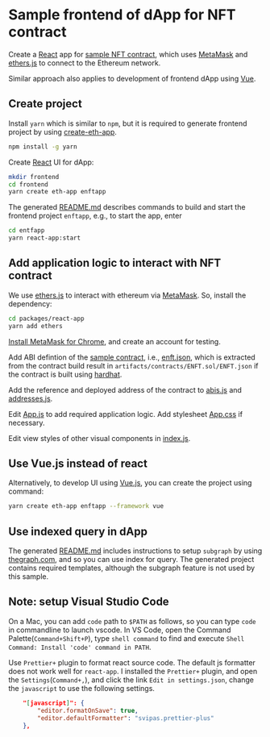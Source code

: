 # Sample frontend of dApp for NFT contract

Create a [React](https://reactjs.org) app for [sample NFT contract](https://github.com/yxuco/enft), which uses [MetaMask](https://metamask.io/) and [ethers.js](https://docs.ethers.io/v5/) to connect to the Ethereum network.

Similar approach also applies to development of frontend dApp using [Vue](https://vuejs.org/).

## Create project

Install `yarn` which is similar to `npm`, but it is required to generate frontend project by using [create-eth-app](https://github.com/paulrberg/create-eth-app).

```bash
npm install -g yarn
```

Create [React](https://reactjs.org) UI for dApp:

```bash
mkdir frontend
cd frontend
yarn create eth-app enftapp
```

The generated [README.md](./README-gen.md) describes commands to build and start the frontend project `enftapp`, e.g., to start the app, enter

```bash
cd entfapp
yarn react-app:start
```

## Add application logic to interact with NFT contract

We use [ethers.js](https://docs.ethers.io/v5/) to interact with ethereum via [MetaMask](https://metamask.io/).  So, install the dependency:

```bash
cd packages/react-app
yarn add ethers
```

[Install MetaMask for Chrome](https://metamask.io/download.html), and create an account for testing.

Add ABI defintion of the [sample contract](https://github.com/yxuco/enft), i.e., [enft.json](./packages/contracts/src/abis/enft.json), which is extracted from the contract build result in `artifacts/contracts/ENFT.sol/ENFT.json` if the contract is built using [hardhat](https://hardhat.org).

Add the reference and deployed address of the contract to [abis.js](./packages/contracts/src/abis.js) and [addresses.js](./packages/contracts/src/addresses.js).

Edit [App.js](./packages/react-app/src/App.js) to add required application logic.  Add stylesheet [App.css](./packages/react-app/src/App.css) if necessary.

Edit view styles of other visual components in [index.js](./packages/react-app/src/components/index.js).

## Use Vue.js instead of react

Alternatively, to develop UI using [Vue.js](https://vuejs.org/), you can create the project using command:

```bash
yarn create eth-app enftapp --framework vue
```

## Use indexed query in dApp

The generated [README.md](./README-gen.md) includes instructions to setup `subgraph` by using [thegraph.com](https://thegraph.com/docs), and so you can use index for query.  The generated project contains required templates, although the subgraph feature is not used by this sample.

## Note: setup Visual Studio Code

On a Mac, you can add `code` path to `$PATH` as follows, so you can type `code` in commandline to launch vscode.  In VS Code, open the Command Palette(`Command+Shift+P`), type `shell command` to find and execute `Shell Command: Install 'code' command in PATH`.

Use `Prettier+` plugin to format react source code.  The default js formatter does not work well for `react-app`.  I installed the `Prettier+` plugin, and open the `Settings`(`Command+,`), and click the link `Edit in settings.json`, change the `javascript` to use the following settings.

```json
    "[javascript]": {
        "editor.formatOnSave": true,
        "editor.defaultFormatter": "svipas.prettier-plus"
    },
```
